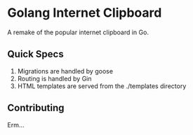 # Golang Internet Clipboard

A remake of the popular internet clipboard in Go. 

## Quick Specs

1. Migrations are handled by goose
2. Routing is handled by Gin
3. HTML templates are served from the ./templates directory

## Contributing

Erm...

